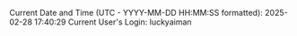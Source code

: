 Current Date and Time (UTC - YYYY-MM-DD HH:MM:SS formatted): 2025-02-28 17:40:29
Current User's Login: luckyaiman
